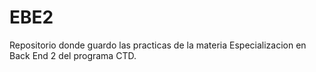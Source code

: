 # EBE2

Repositorio donde guardo las practicas de la materia Especializacion en Back End 2 del programa CTD.